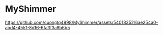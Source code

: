 # MyShimmer


https://github.com/cuongtq4998/MyShimmer/assets/54018352/6ae254a0-abd4-4551-8d16-6fa3f3a8b6b5

